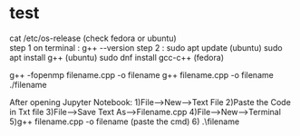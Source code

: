 # test
cat /etc/os-release (check fedora or ubuntu)  
step 1 on terminal : g++ --version
step 2 : sudo apt update (ubuntu)
sudo apt install g++  (ubuntu)
sudo dnf install gcc-c++ (fedora)

g++ -fopenmp filename.cpp -o filename
g++ filename.cpp -o filename
./filename 

After opening Jupyter Notebook:
1)File-->New-->Text File
2)Paste the Code in Txt file
3)File-->Save Text As-->Filename.cpp
4)File-->New-->Terminal
5)g++ filename.cpp -o filename (paste the cmd)
6) .\filename

